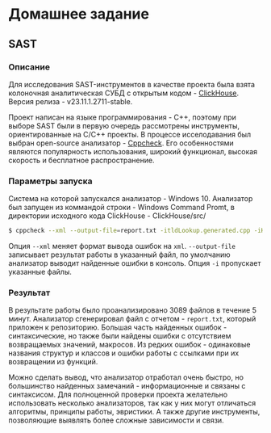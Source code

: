 # Домашнее задание 

## SAST

### Описание

Для исследования SAST-инструментов в качестве проекта была взята колоночная аналитическая СУБД с открытым кодом - [ClickHouse](https://github.com/ClickHouse/ClickHouse). Версия релиза - v23.11.1.2711-stable.

Проект написан на языке программирования - C++, поэтому при выборе SAST были в первую очередь рассмотрены инструменты, ориентированные на C/C++ проекты. В процессе исселодавания был выбран open-source анализатор - [Cppcheck](https://github.com/danmar/cppcheck). Его особенностями являются популярность использования, широкий функционал, высокая скорость и бесплатное распространение. 

### Параметры запуска

Система на которой запускался анализатор - Windows 10. Анализатор был запущен из коммандой строки - Windows Command Promt, в директории исходного кода ClickHouse - ClickHouse/src/



```sh
$ cppcheck --xml --output-file=report.txt -itldLookup.generated.cpp -iHTMLCharacterReference.generated.cpp . 
```

Опция `--xml` меняет формат вывода ошибок на `xml`. `--output-file` записывает результат работы в указанный файл, по умолчанию анализатор выводит найденные ошибки в консоль. Опция `-i` пропускает указанные файлы. 

### Результат

В результате работы было проанализировано 3089 файлов в течение 5 минут. Анализатор сгенерировал файл с отчетом - `report.txt`, который приложен к репозиторию. Большая часть найденных ошибок - синтаксические, но также были найдены ошибки с отсутствием возвращаемых значений, макросов. Из редких ошибок - одинаковые названия структур и классов и ошибки работы с ссылками при их возвращении из функций. 

Можно сделать вывод, что анализатор отработал очень быстро, но большинство найденных замечаний - информационные и связаны с синтаксисом. Для полноценной проверки проекта желательно использовать несколько анализаторов, так как у них могут отличаться алгоритмы, принципы работы, эвристики. А также другие инструменты, позволяющие выявлять более сложные зависимости и связи.

